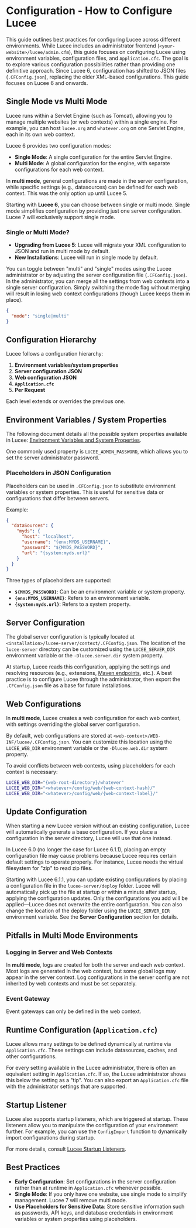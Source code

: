 
<!--
{
  "title": "Configuration - CFConfig.json",
  "id": "config",
  "categories": ["configuration"],
  "description": "Best practices for configuring Lucee in various environments.",
  "keywords": ["configuration", "config", ".CFConfig.json", "lucee-server.xml", "lucee-web.xml"],
  "categories":[
    "server"
  ],
  "related": [
    "function-configimport",
    "tag-application"
  ]
}
-->

# Configuration - How to Configure Lucee

This guide outlines best practices for configuring Lucee across different environments. While Lucee includes an 
administrator frontend (`<your-website>/lucee/admin.cfm`), this guide focuses on configuring Lucee using 
environment variables, configuration files, and `Application.cfc`. The goal is to explore various configuration 
possibilities rather than providing one definitive approach. Since Lucee 6, configuration has shifted to JSON 
files (`.CFConfig.json`), replacing the older XML-based configurations. This guide focuses on Lucee 6 and onwards.

## Single Mode vs Multi Mode

Lucee runs within a Servlet Engine (such as Tomcat), allowing you to manage multiple websites (or web contexts) 
within a single engine. For example, you can host `lucee.org` and `whatever.org` on one Servlet Engine, each 
in its own web context.

Lucee 6 provides two configuration modes:

- **Single Mode**: A single configuration for the entire Servlet Engine.
- **Multi Mode**: A global configuration for the engine, with separate configurations for each web context.

In **multi mode**, general configurations are made in the server configuration, while specific settings 
(e.g., datasources) can be defined for each web context. This was the only option up until Lucee 5.

Starting with **Lucee 6**, you can choose between single or multi mode. Single mode simplifies configuration 
by providing just one server configuration. Lucee 7 will exclusively support single mode.

### Single or Multi Mode?

- **Upgrading from Lucee 5**: Lucee will migrate your XML configuration to JSON and run in multi mode by default.
- **New Installations**: Lucee will run in single mode by default.

You can toggle between "multi" and "single" modes using the Lucee administrator or by adjusting the server 
configuration file (`.CFConfig.json`). In the administrator, you can merge all the settings from web contexts 
into a single server configuration. Simply switching the mode flag without merging will result in losing 
web context configurations (though Lucee keeps them in place).

```json
{
  "mode": "single|multi"
}
```

## Configuration Hierarchy

Lucee follows a configuration hierarchy:

1. **Environment variables/system properties**
2. **Server configuration JSON**
3. **Web configuration JSON**
4. **`Application.cfc`**
5. **Per Request**

Each level extends or overrides the previous one.

## Environment Variables / System Properties

The following document details all the possible system properties available in Lucee: 
[Environment Variables and System Properties](https://github.com/lucee/lucee-docs/blob/master/docs/recipes/environment-variables-system-properties.md).

One commonly used property is `LUCEE_ADMIN_PASSWORD`, which allows you to set the server administrator password.

### Placeholders in JSON Configuration

Placeholders can be used in `.CFConfig.json` to substitute environment variables or system properties. This is 
useful for sensitive data or configurations that differ between servers.

Example:

```json
{
  "dataSources": {
    "myds": {
      "host": "localhost",
      "username": "{env:MYDS_USERNAME}",
      "password": "${MYDS_PASSWORD}",
      "url": "{system:myds.url}"
    }
  }
}
```

Three types of placeholders are supported:

- **`${MYDS_PASSWORD}`**: Can be an environment variable or system property.
- **`{env:MYDS_USERNAME}`**: Refers to an environment variable.
- **`{system:myds.url}`**: Refers to a system property.

## Server Configuration

The global server configuration is typically located at `<installation>/lucee-server/context/.CFConfig.json`. 
The location of the `lucee-server` directory can be customized using the `LUCEE_SERVER_DIR` environment 
variable or the `-Dlucee.server.dir` system property.

At startup, Lucee reads this configuration, applying the settings and resolving resources (e.g., extensions, 
[Maven endpoints](https://docs.lucee.org/recipes/maven.html), etc.). A best practice is to configure Lucee through the administrator, then export the 
`.CFConfig.json` file as a base for future installations.

## Web Configurations

In **multi mode**, Lucee creates a web configuration for each web context, with settings overriding the global 
server configuration.

By default, web configurations are stored at `<web-context>/WEB-INF/lucee/.CFConfig.json`. You can customize 
this location using the `LUCEE_WEB_DIR` environment variable or the `-Dlucee.web.dir` system property.

To avoid conflicts between web contexts, using placeholders for each context is necessary:

```bash
LUCEE_WEB_DIR="{web-root-directory}/whatever"
LUCEE_WEB_DIR="<whatever>/config/web/{web-context-hash}/"
LUCEE_WEB_DIR="<whatever>/config/web/{web-context-label}/"
```

## Update Configuration

When starting a new Lucee version without an existing configuration, Lucee will automatically generate a base configuration. 
If you place a configuration in the server directory, Lucee will use that one instead.

In Lucee 6.0 (no longer the case for Lucee 6.1.1), placing an empty configuration file may cause problems because Lucee 
requires certain default settings to operate properly. For instance, Lucee needs the virtual filesystem for "zip" to 
read zip files.

Starting with Lucee 6.1.1, you can update existing configurations by placing a configuration file in the `lucee-server/deploy` 
folder. Lucee will automatically pick up the file at startup or within a minute after startup, applying the configuration 
updates. Only the configurations you add will be applied—Lucee does not overwrite the entire configuration. You can also 
change the location of the deploy folder using the `LUCEE_SERVER_DIR` environment variable. See the **Server Configuration** 
section for details.

## Pitfalls in Multi Mode Environments

### Logging in Server and Web Contexts

In **multi mode**, logs are created for both the server and each web context. Most logs are generated in 
the web context, but some global logs may appear in the server context. Log configurations in the server config 
are not inherited by web contexts and must be set separately.

### Event Gateway

Event gateways can only be defined in the web context.

## Runtime Configuration (`Application.cfc`)

Lucee allows many settings to be defined dynamically at runtime via `Application.cfc`. These settings can include 
datasources, caches, and other configurations.

For every setting available in the Lucee administrator, there is often an equivalent setting in `Application.cfc`. 
If so, the Lucee administrator shows this below the setting as a "tip". You can also export an `Application.cfc` file 
with the administrator settings that are supported.

## Startup Listener

Lucee also supports startup listeners, which are triggered at startup. These listeners allow you to manipulate 
the configuration of your environment further. For example, you can use the `ConfigImport` function to dynamically 
import configurations during startup.

For more details, consult [Lucee Startup Listeners](https://github.com/lucee/lucee-docs/blob/master/docs/recipes/startup-listeners-code.md).

## Best Practices

- **Early Configuration**: Set configurations in the server configuration rather than at runtime in `Application.cfc` 
whenever possible.
- **Single Mode**: If you only have one website, use single mode to simplify management. Lucee 7 will remove multi mode.
- **Use Placeholders for Sensitive Data**: Store sensitive information such as passwords, API keys, and database credentials 
in environment variables or system properties using placeholders.
